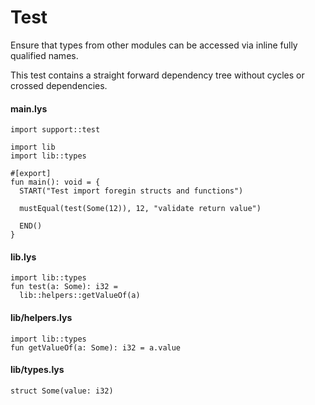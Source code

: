 # Test

Ensure that types from other modules can be accessed via inline fully qualified names.

This test contains a straight forward dependency tree without cycles or crossed dependencies.

#### main.lys

```lys
import support::test

import lib
import lib::types

#[export]
fun main(): void = {
  START("Test import foregin structs and functions")

  mustEqual(test(Some(12)), 12, "validate return value")

  END()
}
```

#### lib.lys

```lys
import lib::types
fun test(a: Some): i32 =
  lib::helpers::getValueOf(a)
```

#### lib/helpers.lys

```lys
import lib::types
fun getValueOf(a: Some): i32 = a.value
```

#### lib/types.lys

```lys
struct Some(value: i32)
```
